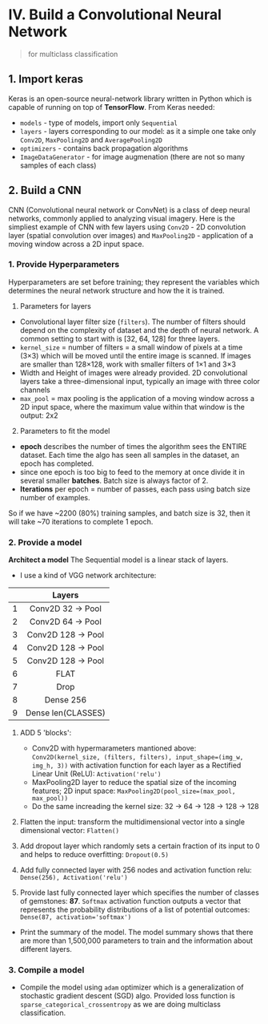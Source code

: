 # IV. Build a Convolutional Neural Network
> for multiclass classification

## 1. Import keras
Keras is an open-source neural-network library written in Python which is capable of running on top of **TensorFlow**.
From Keras needed:
* `models` - type of models, import only `Sequential` 
* `layers` - layers corresponding to our model: as it a simple one take only `Conv2D`, `MaxPooling2D` and `AveragePooling2D`
* `optimizers` - contains back propagation algorithms
* `ImageDataGenerator` - for image augmenation (there are not so many samples of each class)

## 2. Build a CNN  
CNN (Convolutional neural network or ConvNet) is a class of deep neural networks, commonly applied to analyzing visual imagery. Here is the simpliest example of CNN with few layers using `Conv2D` - 2D convolution layer (spatial convolution over images) and `MaxPooling2D` - application of a moving window across a 2D input space.

### 1. Provide Hyperparameters
Hyperparameters are set before training; they represent the variables which determines the neural network structure and how the it is trained.   
1. Parameters for layers
* Convolutional layer filter size (`filters`). The number of filters should depend on the complexity of dataset and the depth of neural network. A common setting to start with is [32, 64, 128] for three layers.  
* `kernel_size` = number of filters  = a small window of pixels at a time (3×3) which will be moved until the entire image is scanned. If images are smaller than 128×128, work with smaller filters of 1×1 and 3×3
* Width and Height of images were already provided. 2D convolutional layers take a three-dimensional input, typically an image with three color channels
* `max_pool` = max pooling is the application of a moving window across a 2D input space, where the maximum value within that window is the output: 2x2 
2. Parameters to fit the model
* **epoch** describes the number of times the algorithm sees the ENTIRE dataset. Each time the algo has seen all samples in the dataset, an epoch has completed.  
* since one epoch is too big to feed to the memory at once divide it in several smaller **batches**. Batch size is always factor of 2. 
* **Iterations** per epoch = number of passes, each pass using batch size number of examples.   

So if we have ~2200 (80%) training samples, and batch size is 32, then it will take ~70 iterations to complete 1 epoch.

### 2. Provide a model

**Architect a model**
The Sequential model is a linear stack of layers.
* I use a kind of VGG network architecture:

|   |       Layers       |
|:-:|:------------------:|
| 1 |  Conv2D 32 -> Pool |
| 2 |  Conv2D 64 -> Pool |
| 3 | Conv2D 128 -> Pool |
| 4 | Conv2D 128 -> Pool |
| 5 | Conv2D 128 -> Pool |
| 6 |        FLAT        |
| 7 |        Drop        |
| 8 |      Dense 256     |
| 9 | Dense len(CLASSES) |


1. ADD 5 'blocks': 
   *  Conv2D with hypermarameters mantioned above: `Conv2D(kernel_size, (filters, filters), input_shape=(img_w, img_h, 3))` with activation function for each layer as a Rectified Linear Unit (ReLU): `Activation('relu')`  
   * MaxPooling2D layer to reduce the spatial size of the incoming features; 2D input space: `MaxPooling2D(pool_size=(max_pool, max_pool))`  
   * Do the same increading the kernel size: 32 -> 64 -> 128 -> 128 -> 128

2. Flatten the input: transform the multidimensional vector into a single dimensional vector: `Flatten()`
3. Add dropout layer which randomly sets a certain fraction of its input to 0 and helps to reduce overfitting: `Dropout(0.5)`
5. Add fully connected layer with 256 nodes and activation function relu: `Dense(256), Activation('relu')`
6. Provide last fully connected layer which specifies the number of classes of gemstones: **87**. `Softmax` activation function outputs a vector that represents the probability distributions of a list of potential outcomes: `Dense(87, activation='softmax')`   

* Print the summary of the model.
The model summary shows that there are more than 1,500,000 parameters to train and the information about different layers.

### 3. Compile a model
* Compile the model using `adam` optimizer which is a generalization of stochastic gradient descent (SGD) algo. Provided loss function is `sparse_categorical_crossentropy` as we are doing multiclass classification. 
